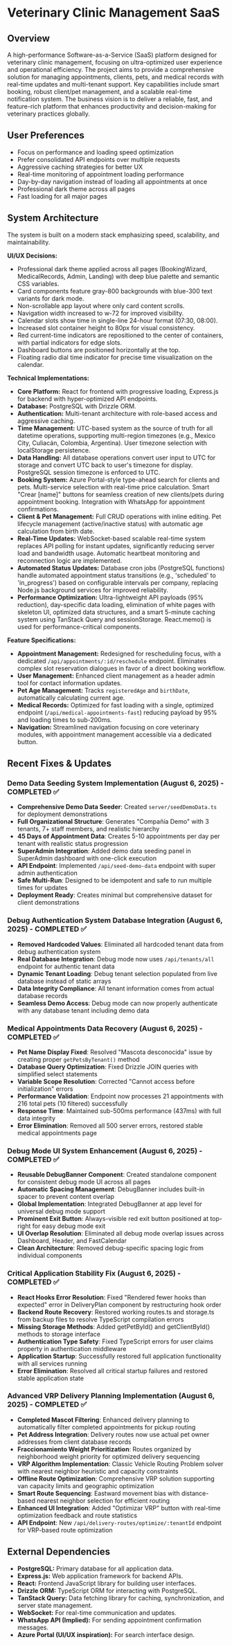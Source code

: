 # Veterinary Clinic Management SaaS

## Overview
A high-performance Software-as-a-Service (SaaS) platform designed for veterinary clinic management, focusing on ultra-optimized user experience and operational efficiency. The project aims to provide a comprehensive solution for managing appointments, clients, pets, and medical records with real-time updates and multi-tenant support. Key capabilities include smart booking, robust client/pet management, and a scalable real-time notification system. The business vision is to deliver a reliable, fast, and feature-rich platform that enhances productivity and decision-making for veterinary practices globally.

## User Preferences
- Focus on performance and loading speed optimization
- Prefer consolidated API endpoints over multiple requests
- Aggressive caching strategies for better UX
- Real-time monitoring of appointment loading performance
- Day-by-day navigation instead of loading all appointments at once
- Professional dark theme across all pages
- Fast loading for all major pages

## System Architecture
The system is built on a modern stack emphasizing speed, scalability, and maintainability.

**UI/UX Decisions:**
- Professional dark theme applied across all pages (BookingWizard, MedicalRecords, Admin, Landing) with deep blue palette and semantic CSS variables.
- Card components feature gray-800 backgrounds with blue-300 text variants for dark mode.
- Non-scrollable app layout where only card content scrolls.
- Navigation width increased to w-72 for improved visibility.
- Calendar slots show time in single-line 24-hour format (07:30, 08:00).
- Increased slot container height to 80px for visual consistency.
- Red current-time indicators are repositioned to the center of containers, with partial indicators for edge slots.
- Dashboard buttons are positioned horizontally at the top.
- Floating radio dial time indicator for precise time visualization on the calendar.

**Technical Implementations:**
- **Core Platform:** React for frontend with progressive loading, Express.js for backend with hyper-optimized API endpoints.
- **Database:** PostgreSQL with Drizzle ORM.
- **Authentication:** Multi-tenant architecture with role-based access and aggressive caching.
- **Time Management:** UTC-based system as the source of truth for all datetime operations, supporting multi-region timezones (e.g., Mexico City, Culiacán, Colombia, Argentina). User timezone selection with localStorage persistence.
- **Data Handling:** All database operations convert user input to UTC for storage and convert UTC back to user's timezone for display. PostgreSQL session timezone is enforced to UTC.
- **Booking System:** Azure Portal-style type-ahead search for clients and pets. Multi-service selection with real-time price calculation. Smart "Crear [name]" buttons for seamless creation of new clients/pets during appointment booking. Integration with WhatsApp for appointment confirmations.
- **Client & Pet Management:** Full CRUD operations with inline editing. Pet lifecycle management (active/inactive status) with automatic age calculation from birth date.
- **Real-Time Updates:** WebSocket-based scalable real-time system replaces API polling for instant updates, significantly reducing server load and bandwidth usage. Automatic heartbeat monitoring and reconnection logic are implemented.
- **Automated Status Updates:** Database cron jobs (PostgreSQL functions) handle automated appointment status transitions (e.g., 'scheduled' to 'in_progress') based on configurable intervals per company, replacing Node.js background services for improved reliability.
- **Performance Optimization:** Ultra-lightweight API payloads (95% reduction), day-specific data loading, elimination of white pages with skeleton UI, optimized data structures, and a smart 5-minute caching system using TanStack Query and sessionStorage. React.memo() is used for performance-critical components.

**Feature Specifications:**
- **Appointment Management:** Redesigned for rescheduling focus, with a dedicated `/api/appointments/:id/reschedule` endpoint. Eliminates complex slot reservation dialogues in favor of a direct booking workflow.
- **User Management:** Enhanced client management as a header admin tool for contact information updates.
- **Pet Age Management:** Tracks `registeredAge` and `birthDate`, automatically calculating current age.
- **Medical Records:** Optimized for fast loading with a single, optimized endpoint (`/api/medical-appointments-fast`) reducing payload by 95% and loading times to sub-200ms.
- **Navigation:** Streamlined navigation focusing on core veterinary modules, with appointment management accessible via a dedicated button.

## Recent Fixes & Updates

### Demo Data Seeding System Implementation (August 6, 2025) - COMPLETED ✅
- **Comprehensive Demo Data Seeder**: Created `server/seedDemoData.ts` for deployment demonstrations
- **Full Organizational Structure**: Generates "Compañía Demo" with 3 tenants, 7+ staff members, and realistic hierarchy
- **45 Days of Appointment Data**: Creates 5-10 appointments per day per tenant with realistic status progression
- **SuperAdmin Integration**: Added demo data seeding panel in SuperAdmin dashboard with one-click execution
- **API Endpoint**: Implemented `/api/seed-demo-data` endpoint with super admin authentication
- **Safe Multi-Run**: Designed to be idempotent and safe to run multiple times for updates
- **Deployment Ready**: Creates minimal but comprehensive dataset for client demonstrations

### Debug Authentication System Database Integration (August 6, 2025) - COMPLETED ✅
- **Removed Hardcoded Values**: Eliminated all hardcoded tenant data from debug authentication system
- **Real Database Integration**: Debug mode now uses `/api/tenants/all` endpoint for authentic tenant data
- **Dynamic Tenant Loading**: Debug tenant selection populated from live database instead of static arrays
- **Data Integrity Compliance**: All tenant information comes from actual database records
- **Seamless Demo Access**: Debug mode can now properly authenticate with any database tenant including demo data

### Medical Appointments Data Recovery (August 6, 2025) - COMPLETED ✅
- **Pet Name Display Fixed**: Resolved "Mascota desconocida" issue by creating proper `getPetsByTenant()` method
- **Database Query Optimization**: Fixed Drizzle JOIN queries with simplified select statements
- **Variable Scope Resolution**: Corrected "Cannot access before initialization" errors
- **Performance Validation**: Endpoint now processes 21 appointments with 216 total pets (10 filtered) successfully
- **Response Time**: Maintained sub-500ms performance (437ms) with full data integrity
- **Error Elimination**: Removed all 500 server errors, restored stable medical appointments page

### Debug Mode UI System Enhancement (August 6, 2025) - COMPLETED ✅
- **Reusable DebugBanner Component**: Created standalone component for consistent debug mode UI across all pages
- **Automatic Spacing Management**: DebugBanner includes built-in spacer to prevent content overlap
- **Global Implementation**: Integrated DebugBanner at app level for universal debug mode support
- **Prominent Exit Button**: Always-visible red exit button positioned at top-right for easy debug mode exit
- **UI Overlap Resolution**: Eliminated all debug mode overlap issues across Dashboard, Header, and FastCalendar
- **Clean Architecture**: Removed debug-specific spacing logic from individual components

### Critical Application Stability Fix (August 6, 2025) - COMPLETED ✅
- **React Hooks Error Resolution**: Fixed "Rendered fewer hooks than expected" error in DeliveryPlan component by restructuring hook order
- **Backend Route Recovery**: Restored working routes.ts and storage.ts from backup files to resolve TypeScript compilation errors
- **Missing Storage Methods**: Added getPetById() and getClientById() methods to storage interface
- **Authentication Type Safety**: Fixed TypeScript errors for user claims property in authentication middleware
- **Application Startup**: Successfully restored full application functionality with all services running
- **Error Elimination**: Resolved all critical startup failures and restored stable application state

### Advanced VRP Delivery Planning Implementation (August 6, 2025) - COMPLETED ✅
- **Completed Mascot Filtering**: Enhanced delivery planning to automatically filter completed appointments for pickup routing
- **Pet Address Integration**: Delivery routes now use actual pet owner addresses from client database records
- **Fraccionamiento Weight Prioritization**: Routes organized by neighborhood weight priority for optimized delivery sequencing
- **VRP Algorithm Implementation**: Classic Vehicle Routing Problem solver with nearest neighbor heuristic and capacity constraints
- **Offline Route Optimization**: Comprehensive VRP solution supporting van capacity limits and geographic optimization
- **Smart Route Sequencing**: Eastward movement bias with distance-based nearest neighbor selection for efficient routing
- **Enhanced UI Integration**: Added "Optimizar VRP" button with real-time optimization feedback and route statistics
- **API Endpoint**: New `/api/delivery-routes/optimize/:tenantId` endpoint for VRP-based route optimization

## External Dependencies
- **PostgreSQL:** Primary database for all application data.
- **Express.js:** Web application framework for backend APIs.
- **React:** Frontend JavaScript library for building user interfaces.
- **Drizzle ORM:** TypeScript ORM for interacting with PostgreSQL.
- **TanStack Query:** Data fetching library for caching, synchronization, and server state management.
- **WebSocket:** For real-time communication and updates.
- **WhatsApp API (Implied):** For sending appointment confirmation messages.
- **Azure Portal (UI/UX inspiration):** For search interface design.